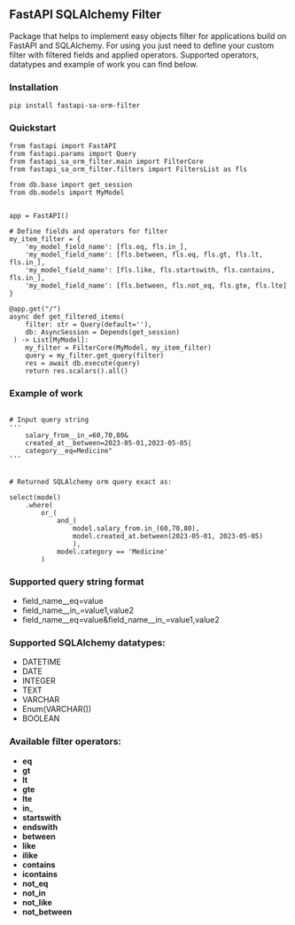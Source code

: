 ## FastAPI SQLAlchemy Filter 
Package that helps to implement easy objects filter for applications
build on FastAPI and SQLAlchemy.
For using you just need to define your custom filter with filtered fields and applied operators.
Supported operators, datatypes and example of work you can find below.

### Installation
```shell
pip install fastapi-sa-orm-filter
```

### Quickstart

```shell
from fastapi import FastAPI
from fastapi.params import Query
from fastapi_sa_orm_filter.main import FilterCore
from fastapi_sa_orm_filter.filters import FiltersList as fls

from db.base import get_session
from db.models import MyModel


app = FastAPI()

# Define fields and operators for filter
my_item_filter = {
    'my_model_field_name': [fls.eq, fls.in_],
    'my_model_field_name': [fls.between, fls.eq, fls.gt, fls.lt, fls.in_],
    'my_model_field_name': [fls.like, fls.startswith, fls.contains, fls.in_],
    'my_model_field_name': [fls.between, fls.not_eq, fls.gte, fls.lte]
}

@app.get("/")
async def get_filtered_items(
    filter: str = Query(default=''),
    db: AsyncSession = Depends(get_session)
 ) -> List[MyModel]:
    my_filter = FilterCore(MyModel, my_item_filter)
    query = my_filter.get_query(filter)
    res = await db.execute(query)
    return res.scalars().all()
```

### Example of work

```shell

# Input query string
'''
    salary_from__in_=60,70,80&
    created_at__between=2023-05-01,2023-05-05|
    category__eq=Medicine"
'''

   
# Returned SQLAlchemy orm query exact as:
           
select(model)
    .where(
        or_(
            and_(
                model.salary_from.in_(60,70,80),
                model.created_at.between(2023-05-01, 2023-05-05)
                ),
            model.category == 'Medicine'
        )
```

### Supported query string format

* field_name__eq=value
* field_name__in_=value1,value2
* field_name__eq=value&field_name__in_=value1,value2

### Supported SQLAlchemy datatypes:
* DATETIME
* DATE
* INTEGER
* TEXT
* VARCHAR
* Enum(VARCHAR())
* BOOLEAN

### Available filter operators:
* __eq__
* __gt__
* __lt__
* __gte__
* __lte__
* __in___
* __startswith__
* __endswith__
* __between__
* __like__
* __ilike__
* __contains__
* __icontains__
* __not_eq__
* __not_in__
* __not_like__
* __not_between__
